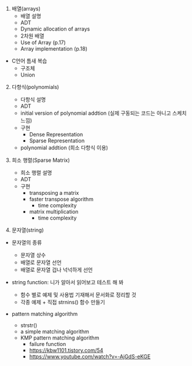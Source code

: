 
1. 배열(arrays)
    - 배열 설명
    - ADT
    - Dynamic allocation of arrays
    - 2차원 배열
    - Use of Array (p.17)
    - Array implementation (p.18)

+ C언어 틈새 복습
    - 구조체
    - Union

2. 다항식(polynomials)
    - 다항식 설명
    - ADT
    - initial version of polynomial addtion (실제 구동되는 코드는 아니고 스케치 느낌)
    - 구현
        - Dense Representation
        - Sparse Representation
    - polynomial addtion (희소 다항식 이용)

3. 희소 행렬(Sparse Matrix)
    - 희소 행렬 설명
    - ADT
    - 구현
        - transposing a matrix
        - faster transpose algorithm
            - time complexity
        - matrix multiplication
            - time complexity

4. 문자열(string)

- 문자열의 종류
    - 문자열 상수
    - 배열로 문자열 선언
    - 배열로 문자열 겁나 넉넉하게 선언

- string function: 니가 알아서 읽어보고 테스트 해 봐
    - 함수 별로 예제 및 사용법 기재해서 문서화로 정리할 것
    - 각종 예제 + 직접 strnins() 함수 만들기

- pattern matching algorithm
    - strstr()
    - a simple matching algorithm
    - KMP pattern matching algorithm
        - failure function
        - https://kbw1101.tistory.com/54
        - https://www.youtube.com/watch?v=-AjGdS-eKGE
        







